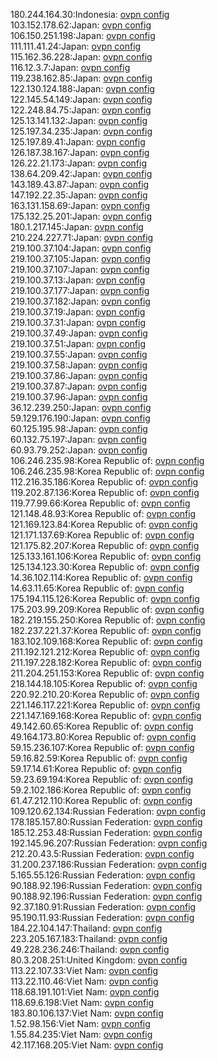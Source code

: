 180.244.164.30:Indonesia: [ovpn config](vpn/180_244_164_30.ovpn)  
103.152.178.62:Japan: [ovpn config](vpn/103_152_178_62.ovpn)  
106.150.251.198:Japan: [ovpn config](vpn/106_150_251_198.ovpn)  
111.111.41.24:Japan: [ovpn config](vpn/111_111_41_24.ovpn)  
115.162.36.228:Japan: [ovpn config](vpn/115_162_36_228.ovpn)  
116.12.3.7:Japan: [ovpn config](vpn/116_12_3_7.ovpn)  
119.238.162.85:Japan: [ovpn config](vpn/119_238_162_85.ovpn)  
122.130.124.188:Japan: [ovpn config](vpn/122_130_124_188.ovpn)  
122.145.54.149:Japan: [ovpn config](vpn/122_145_54_149.ovpn)  
122.248.84.75:Japan: [ovpn config](vpn/122_248_84_75.ovpn)  
125.13.141.132:Japan: [ovpn config](vpn/125_13_141_132.ovpn)  
125.197.34.235:Japan: [ovpn config](vpn/125_197_34_235.ovpn)  
125.197.89.41:Japan: [ovpn config](vpn/125_197_89_41.ovpn)  
126.187.38.167:Japan: [ovpn config](vpn/126_187_38_167.ovpn)  
126.22.21.173:Japan: [ovpn config](vpn/126_22_21_173.ovpn)  
138.64.209.42:Japan: [ovpn config](vpn/138_64_209_42.ovpn)  
143.189.43.87:Japan: [ovpn config](vpn/143_189_43_87.ovpn)  
147.192.22.35:Japan: [ovpn config](vpn/147_192_22_35.ovpn)  
163.131.158.69:Japan: [ovpn config](vpn/163_131_158_69.ovpn)  
175.132.25.201:Japan: [ovpn config](vpn/175_132_25_201.ovpn)  
180.1.217.145:Japan: [ovpn config](vpn/180_1_217_145.ovpn)  
210.224.227.71:Japan: [ovpn config](vpn/210_224_227_71.ovpn)  
219.100.37.104:Japan: [ovpn config](vpn/219_100_37_104.ovpn)  
219.100.37.105:Japan: [ovpn config](vpn/219_100_37_105.ovpn)  
219.100.37.107:Japan: [ovpn config](vpn/219_100_37_107.ovpn)  
219.100.37.13:Japan: [ovpn config](vpn/219_100_37_13.ovpn)  
219.100.37.177:Japan: [ovpn config](vpn/219_100_37_177.ovpn)  
219.100.37.182:Japan: [ovpn config](vpn/219_100_37_182.ovpn)  
219.100.37.19:Japan: [ovpn config](vpn/219_100_37_19.ovpn)  
219.100.37.31:Japan: [ovpn config](vpn/219_100_37_31.ovpn)  
219.100.37.49:Japan: [ovpn config](vpn/219_100_37_49.ovpn)  
219.100.37.51:Japan: [ovpn config](vpn/219_100_37_51.ovpn)  
219.100.37.55:Japan: [ovpn config](vpn/219_100_37_55.ovpn)  
219.100.37.58:Japan: [ovpn config](vpn/219_100_37_58.ovpn)  
219.100.37.86:Japan: [ovpn config](vpn/219_100_37_86.ovpn)  
219.100.37.87:Japan: [ovpn config](vpn/219_100_37_87.ovpn)  
219.100.37.96:Japan: [ovpn config](vpn/219_100_37_96.ovpn)  
36.12.239.250:Japan: [ovpn config](vpn/36_12_239_250.ovpn)  
59.129.176.190:Japan: [ovpn config](vpn/59_129_176_190.ovpn)  
60.125.195.98:Japan: [ovpn config](vpn/60_125_195_98.ovpn)  
60.132.75.197:Japan: [ovpn config](vpn/60_132_75_197.ovpn)  
60.93.79.252:Japan: [ovpn config](vpn/60_93_79_252.ovpn)  
106.246.235.98:Korea Republic of: [ovpn config](vpn/106_246_235_98.ovpn)  
106.246.235.98:Korea Republic of: [ovpn config](vpn/106_246_235_98.ovpn)  
112.216.35.186:Korea Republic of: [ovpn config](vpn/112_216_35_186.ovpn)  
119.202.87.136:Korea Republic of: [ovpn config](vpn/119_202_87_136.ovpn)  
119.77.99.66:Korea Republic of: [ovpn config](vpn/119_77_99_66.ovpn)  
121.148.48.93:Korea Republic of: [ovpn config](vpn/121_148_48_93.ovpn)  
121.169.123.84:Korea Republic of: [ovpn config](vpn/121_169_123_84.ovpn)  
121.171.137.69:Korea Republic of: [ovpn config](vpn/121_171_137_69.ovpn)  
121.175.82.207:Korea Republic of: [ovpn config](vpn/121_175_82_207.ovpn)  
125.133.161.106:Korea Republic of: [ovpn config](vpn/125_133_161_106.ovpn)  
125.134.123.30:Korea Republic of: [ovpn config](vpn/125_134_123_30.ovpn)  
14.36.102.114:Korea Republic of: [ovpn config](vpn/14_36_102_114.ovpn)  
14.63.11.65:Korea Republic of: [ovpn config](vpn/14_63_11_65.ovpn)  
175.194.115.126:Korea Republic of: [ovpn config](vpn/175_194_115_126.ovpn)  
175.203.99.209:Korea Republic of: [ovpn config](vpn/175_203_99_209.ovpn)  
182.219.155.250:Korea Republic of: [ovpn config](vpn/182_219_155_250.ovpn)  
182.237.221.37:Korea Republic of: [ovpn config](vpn/182_237_221_37.ovpn)  
183.102.109.168:Korea Republic of: [ovpn config](vpn/183_102_109_168.ovpn)  
211.192.121.212:Korea Republic of: [ovpn config](vpn/211_192_121_212.ovpn)  
211.197.228.182:Korea Republic of: [ovpn config](vpn/211_197_228_182.ovpn)  
211.204.251.153:Korea Republic of: [ovpn config](vpn/211_204_251_153.ovpn)  
218.144.18.105:Korea Republic of: [ovpn config](vpn/218_144_18_105.ovpn)  
220.92.210.20:Korea Republic of: [ovpn config](vpn/220_92_210_20.ovpn)  
221.146.117.221:Korea Republic of: [ovpn config](vpn/221_146_117_221.ovpn)  
221.147.169.168:Korea Republic of: [ovpn config](vpn/221_147_169_168.ovpn)  
49.142.60.65:Korea Republic of: [ovpn config](vpn/49_142_60_65.ovpn)  
49.164.173.80:Korea Republic of: [ovpn config](vpn/49_164_173_80.ovpn)  
59.15.236.107:Korea Republic of: [ovpn config](vpn/59_15_236_107.ovpn)  
59.16.82.59:Korea Republic of: [ovpn config](vpn/59_16_82_59.ovpn)  
59.17.14.61:Korea Republic of: [ovpn config](vpn/59_17_14_61.ovpn)  
59.23.69.194:Korea Republic of: [ovpn config](vpn/59_23_69_194.ovpn)  
59.2.102.186:Korea Republic of: [ovpn config](vpn/59_2_102_186.ovpn)  
61.47.212.110:Korea Republic of: [ovpn config](vpn/61_47_212_110.ovpn)  
109.120.62.134:Russian Federation: [ovpn config](vpn/109_120_62_134.ovpn)  
178.185.157.80:Russian Federation: [ovpn config](vpn/178_185_157_80.ovpn)  
185.12.253.48:Russian Federation: [ovpn config](vpn/185_12_253_48.ovpn)  
192.145.96.207:Russian Federation: [ovpn config](vpn/192_145_96_207.ovpn)  
212.20.43.5:Russian Federation: [ovpn config](vpn/212_20_43_5.ovpn)  
31.200.237.186:Russian Federation: [ovpn config](vpn/31_200_237_186.ovpn)  
5.165.55.126:Russian Federation: [ovpn config](vpn/5_165_55_126.ovpn)  
90.188.92.196:Russian Federation: [ovpn config](vpn/90_188_92_196.ovpn)  
90.188.92.196:Russian Federation: [ovpn config](vpn/90_188_92_196.ovpn)  
92.37.180.91:Russian Federation: [ovpn config](vpn/92_37_180_91.ovpn)  
95.190.11.93:Russian Federation: [ovpn config](vpn/95_190_11_93.ovpn)  
184.22.104.147:Thailand: [ovpn config](vpn/184_22_104_147.ovpn)  
223.205.167.183:Thailand: [ovpn config](vpn/223_205_167_183.ovpn)  
49.228.236.246:Thailand: [ovpn config](vpn/49_228_236_246.ovpn)  
80.3.208.251:United Kingdom: [ovpn config](vpn/80_3_208_251.ovpn)  
113.22.107.33:Viet Nam: [ovpn config](vpn/113_22_107_33.ovpn)  
113.22.110.46:Viet Nam: [ovpn config](vpn/113_22_110_46.ovpn)  
118.68.191.101:Viet Nam: [ovpn config](vpn/118_68_191_101.ovpn)  
118.69.6.198:Viet Nam: [ovpn config](vpn/118_69_6_198.ovpn)  
183.80.106.137:Viet Nam: [ovpn config](vpn/183_80_106_137.ovpn)  
1.52.98.156:Viet Nam: [ovpn config](vpn/1_52_98_156.ovpn)  
1.55.84.235:Viet Nam: [ovpn config](vpn/1_55_84_235.ovpn)  
42.117.168.205:Viet Nam: [ovpn config](vpn/42_117_168_205.ovpn)  
